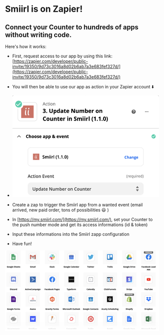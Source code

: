 # Smiirl is on Zapier! 
## Connect your Counter to hundreds of apps without writing code.

Here's how it works: 
- First, request access to our app by using this link: [https://zapier.com/developer/public-invite/19350/9d73c3016a8d02b6ab7a3e683fef327d/](https://zapier.com/developer/public-invite/19350/9d73c3016a8d02b6ab7a3e683fef327d/)
- You will then be able to use our app as action in your Zapier account ⬇️
- ![Smiirl Zapier App](etc/smiirlZapierApp.png?raw=true)

- Create a zap to trigger the Smiirl app from a wanted event (email arrived, new paid order, tons of possibilities 😃 )
- In [https://my.smiirl.com/](https://my.smiirl.com/), set your Counter to the push number mode and get its access informations (id & token) 
- Input these informations into the Smiirl zapp configuration
- Have fun!

 ![zapier examples](etc/zapier-topols-examples.png?raw=true)
